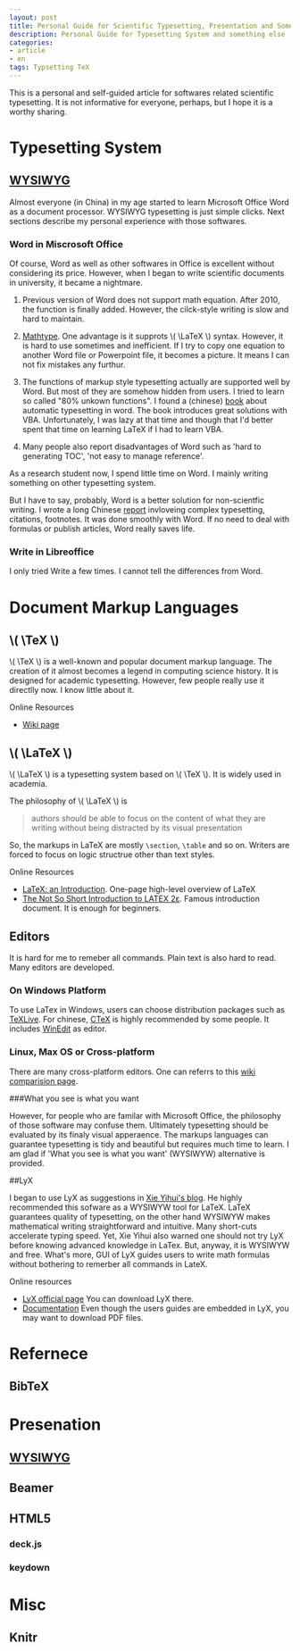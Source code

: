```yaml
---
layout: post
title: Personal Guide for Scientific Typesetting, Presentation and Something Else
description: Personal Guide for Typesetting System and something else
categories: 
- article
- en
tags: Typsetting TeX
---
```


This is a personal and self-guided article for softwares related scientific typesetting. It is not informative for everyone, perhaps, but I hope it is a worthy sharing.

#  Typesetting System #

## [WYSIWYG](http://en.wikipedia.org/wiki/WYSIWYG)
Almost everyone (in China) in my age started to learn Microsoft Office Word as a document processor. WYSIWYG typesetting is just simple clicks.  Next sections describe my personal experience with those softwares.

### Word in Miscrosoft Office

Of course, Word as well as other softwares in Office is excellent without considering its price. However, when I began to write scientific documents in university, it became a nightmare. 

1. Previous version of Word does not support math equation. After 2010, the function is finally added. However, the cilck-style writing is slow and hard to maintain.

2. [Mathtype](http://www.dessci.com/en/products/MathType/). One advantage is it supprots \\( \LaTeX \\) syntax. However, it is hard to use sometimes and inefficient. If I try to copy one equation to another Word file or Powerpoint file, it becomes a picture. It means I can not fix mistakes any furthur.

3. The functions of markup style typesetting actually are supported well by Word. But most of they are somehow hidden from users. I tried to learn so called "80% unkown functions". I found a (chinese) [book](http://book.douban.com/subject/1193565/) about automatic typesetting in word. The book introduces great solutions with VBA. Unfortunately, I was lazy at that time and though that I'd better spent that time on learning LaTeX if I had to learn VBA. 

4. Many people also report disadvantages of Word such as 'hard to generating TOC', 'not easy to manage reference'.

As a research student now, I spend little time on Word. I mainly writing something on other typesetting system.

But I have to say, probably, Word is a better solution for non-scientfic writing. I wrote a long Chinese [report](https://docs.google.com/file/d/0B-p98azZDmMrc083T3ZJMnlGeU0/edit) invloveing complex typesetting, citations, footnotes. It was done smoothly with Word. If no need to deal with formulas or publish articles, Word really saves life.

### Write in Libreoffice
I only tried Write a few times. I cannot tell the differences from Word.

# Document Markup Languages
 
## \\( \TeX \\)

\\( \TeX \\) is a well-known and popular document markup language. The creation  of it almost becomes a legend in computing science history. It is designed for academic typesetting. However, few people really use it directlly now. I know little about it.

Online Resources

* [Wiki page](http://en.wikipedia.org/wiki/TeX "Wiki page")
 
## \\( \LaTeX \\)
\\( \LaTeX \\) is a typesetting system based on \\( \TeX \\). It is widely used in academia.

The philosophy of \\( \LaTeX \\) is  

> authors should be able to focus on the content of what they are writing without being distracted by its visual presentation

So, the markups in LaTeX are mostly `\section`, `\table` and so on. Writers are forced to focus on logic structrue other than text styles.

Online Resources

* [LaTeX: an Introduction](http://www.techscribe.co.uk/ta/latex-introduction.pdf). One-page high-level overview of LaTeX
* [The Not So Short Introduction to LATEX 2ε](http://tobi.oetiker.ch/lshort/lshort.pdf). Famous introduction document. It is enough for beginners.

## Editors
It is hard for me to remeber all commands. Plain text is also hard to read. Many editors are developed.

### On Windows Platform
To use LaTex in Windows, users can choose distribution packages such as [TeXLive](http://www.tug.org/texlive/). For chinese, [CTeX](http://www.ctex.org/HomePage) is highly recommended by some people. It includes [WinEdit](http://www.winedt.com/) as editor.

### Linux, Max OS or Cross-platform
There are many cross-platform editors. One can referrs to this [wiki comparision page](http://en.wikipedia.org/wiki/Comparison_of_TeX_editors).


###What you see is what you want

However, for people who are familar with Microsoft Office, the philosophy of those software may confuse them. Ultimately typesetting should be evaluated by its finaly visual apperaence. The markups languages can guarantee typesetting is tidy and beautiful but requires much time to learn. I am glad if 'What you see is what you want' (WYSIWYW) alternative is provided.

##LyX


I began to use LyX as suggestions in [Xie Yihui's blog](http://yihui.name). He highly recommended this sofware as a WYSIWYW tool for LaTeX. LaTeX guarantees quality of typesetting, on the other hand WYSIWYW makes mathematical writing straightforward and intuitive. Many short-cuts accelerate typing speed. Yet, Xie Yihui also warned one should not try LyX before knowing advanced knowledge in LaTex. But, anyway, it is WYSIWYW and free. What's more, GUI of LyX guides users to write math formulas without bothering to remerber all commands in LateX.

Online resources

* [LyX official page](http://www.lyx.org/) You can download LyX there.
* [Documentation](http://wiki.lyx.org/LyX/Documentation) Even though the users guides are embedded in LyX, you may want to download PDF files.

# Refernece

## BibTeX

# Presenation

## [WYSIWYG](http://en.wikipedia.org/wiki/WYSIWYG)

## Beamer

## HTML5

### deck.js

### keydown

# Misc

## Knitr

 